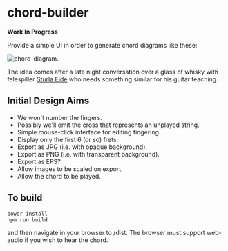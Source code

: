 chord-builder
=============

__Work In Progress__

Provide a simple UI in order to generate chord diagrams like these:

![chord-diagram](https://github.com/newlandsvalley/chord-builder/blob/master/chord-diagram.jpg).

The idea comes after a late night conversation over a glass of whisky with felespiller [Sturla Eide](https://no.wikipedia.org/wiki/Sturla_Eide) who needs something similar for his guitar teaching.


Initial Design Aims
-------------------

*  We won't number the fingers.
*  Possibly we'll omit the cross that represents an unplayed string.
*  Simple mouse-click interface for editing fingering.
*  Display only the first 6 (or so) frets.
*  Export as JPG (i.e. with opaque background).
*  Export as PNG (i.e. with transparent background).
*  Export as EPS?
*  Allow images to be scaled on export.
*  Allow the chord to be played.

To build
--------

    bower install
    npm run build

and then navigate in your browser to /dist.  The browser must support web-audio if you wish to hear the chord.
